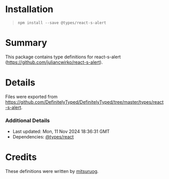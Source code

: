 # Installation
> `npm install --save @types/react-s-alert`

# Summary
This package contains type definitions for react-s-alert (https://github.com/juliancwirko/react-s-alert).

# Details
Files were exported from https://github.com/DefinitelyTyped/DefinitelyTyped/tree/master/types/react-s-alert.

### Additional Details
 * Last updated: Mon, 11 Nov 2024 18:36:31 GMT
 * Dependencies: [@types/react](https://npmjs.com/package/@types/react)

# Credits
These definitions were written by [mitsuruog](https://github.com/mitsuruog).

